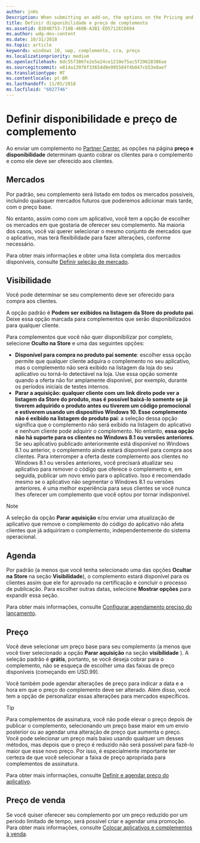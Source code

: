 ```yaml
---
author: jnHs
Description: When submitting an add-on, the options on the Pricing and availability page determine what to charge for your add-on and how it should be offered to customers.
title: Definir disponibilidade e preço de complemento
ms.assetid: B3D4B753-716B-460B-A3B1-ED5712ECD694
ms.author: wdg-dev-content
ms.date: 10/31/2018
ms.topic: article
keywords: windows 10, uwp, complemento, cra, preço
ms.localizationpriority: medium
ms.openlocfilehash: 6dc557306fe2e5e24ce1210e75ac5f29628306ae
ms.sourcegitcommit: e814a13978f33654d8e995584f4b047cb53e0aef
ms.translationtype: MT
ms.contentlocale: pt-BR
ms.lasthandoff: 11/05/2018
ms.locfileid: "6027746"
---
```

# <a name="set-add-on-pricing-and-availability"></a>Definir disponibilidade e preço de complemento

Ao enviar um complemento no [Partner Center](https://partner.microsoft.com/dashboard), as opções na página **preço e disponibilidade** determinam quanto cobrar os clientes para o complemento e como ele deve ser oferecido aos clientes.

## <a name="markets"></a>Mercados

Por padrão, seu complemento será listado em todos os mercados possíveis, incluindo quaisquer mercados futuros que poderemos adicionar mais tarde, com o preço base.

No entanto, assim como com um aplicativo, você tem a opção de escolher os mercados em que gostaria de oferecer seu complemento. Na maioria dos casos, você vai querer selecionar o mesmo conjunto de mercados que o aplicativo, mas terá flexibilidade para fazer alterações, conforme necessário. 

Para obter mais informações e obter uma lista completa dos mercados disponíveis, consulte [Definir seleção de mercado](define-pricing-and-market-selection.md).

## <a name="visibility"></a>Visibilidade

Você pode determinar se seu complemento deve ser oferecido para compra aos clientes. 

A opção padrão é **Podem ser exibidos na listagem da Store do produto pai**. Deixe essa opção marcada para complementos que serão disponibilizados para qualquer cliente. 

Para complementos que você não quer disponibilizar por completo, selecione **Oculto na Store** e uma das seguintes opções:

-   **Disponível para compra no produto pai somente**: escolher essa opção permite que qualquer cliente adquira o complemento no seu aplicativo, mas o complemento não será exibido na listagem da loja do seu aplicativo ou torná-lo detectável na loja. Use essa opção somente quando a oferta não for amplamente disponível, por exemplo, durante os períodos iniciais de testes internos.
-   **Parar a aquisição: qualquer cliente com um link direto pode ver a listagem da Store do produto, mas é possível baixá-lo somente se já tiverem adquirido o produto antes ou tiverem um código promocional e estiverem usando um dispositivo Windows 10. Esse complemento não é exibido na listagem do produto pai**: a seleção dessa opção significa que o complemento não será exibido na listagem do aplicativo e nenhum cliente pode adquirir o complemento. No entanto, **essa opção não há suporte para os clientes no Windows 8.1 ou versões anteriores**. Se seu aplicativo publicado anteriormente está disponível no Windows 8.1 ou anterior, o complemento ainda estará disponível para compra aos clientes. Para interromper a oferta deste complemento aos clientes no Windows 8.1 ou versões anteriores, você precisará atualizar seu aplicativo para remover o código que oferece o complemento e, em seguida, publicar um novo envio para o aplicativo. Isso é recomendado mesmo se o aplicativo não segmentar o Windows 8.1 ou versões anteriores. é uma melhor experiência para seus clientes se você nunca lhes oferecer um complemento que você optou por tornar indisponível.
    
 > [!NOTE] 
 > A seleção da opção **Parar aquisição** e/ou enviar uma atualização de aplicativo que remove o complemento do código do aplicativo não afeta clientes que já adquiriram o complemento, independentemente do sistema operacional.


## <a name="schedule"></a>Agenda

Por padrão (a menos que você tenha selecionado uma das opções **Ocultar na Store** na seção **Visibilidade**), o complemento estará disponível para os clientes assim que ele for aprovado na certificação e concluir o processo de publicação. Para escolher outras datas, selecione **Mostrar opções** para expandir essa seção. 

Para obter mais informações, consulte [Configurar agendamento preciso do lançamento](configure-precise-release-scheduling.md).


## <a name="pricing"></a>Preço

Você deve selecionar um preço base para seu complemento (a menos que você tiver selecionado a opção **Parar aquisição** na seção **visibilidade** ). A seleção padrão é **grátis**, portanto, se você deseja cobrar para o complemento, não se esqueça de escolher uma das faixas de preço disponíveis (começando em USD.99).

Você também pode agendar alterações de preço para indicar a data e a hora em que o preço do complemento deve ser alterado. Além disso, você tem a opção de personalizar essas alterações para mercados específicos. 

> [!TIP]
> Para complementos de assinatura, você não pode elevar o preço depois de publicar o complemento, selecionando um preço base maior em um envio posterior ou ao agendar uma alteração de preço que aumenta o preço. Você pode selecionar um preço mais baixo usando qualquer um desses métodos, mas depois que o preço é reduzido não será possível para fazê-lo maior que esse novo preço. Por isso, é especialmente importante ter certeza de que você selecionar a faixa de preço apropriada para complementos de assinatura. 

Para obter mais informações, consulte [Definir e agendar preço do aplicativo](set-and-schedule-app-pricing.md).


## <a name="sale-pricing"></a>Preço de venda

Se você quiser oferecer seu complemento por um preço reduzido por um período limitado de tempo, será possível criar e agendar uma promoção. Para obter mais informações, consulte [Colocar aplicativos e complementos à venda](put-apps-and-add-ons-on-sale.md).



